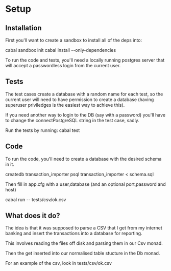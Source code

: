 Setup
=====

Installation
------------

First you'll want to create a sandbox to install all of the deps into:

cabal sandbox init
cabal install --only-dependencies

To run the code and tests, you'll need a locally running postgres
server that will accept a passwordless login from the current user.

Tests
-----
The test cases create a database with a random name for each test,
so the current user will need to have permission to create a database
(having superuser priviledges is the easiest way to achieve this).

If you need another way to login to the DB (say with a password) you'll
have to change the connectPostgreSQL string in the test case, sadly.

Run the tests by running:
cabal test

Code
----
To run the code, you'll need to create a database with the desired
schema in it.

createdb transaction_importer
psql transaction_importer < schema.sql

Then fill in app.cfg with a user,database (and an optional port,password and host)

cabal run -- tests/csv/ok.csv

What does it do?
----------------
The idea is that it was supposed to parse a CSV that I get from my internet
banking and insert the transactions into a database for reporting.

This involves reading the files off disk and parsing them in our Csv monad.

Then the get inserted into our normalised table stucture in the Db monad.

For an example of the csv, look in tests/csv/ok.csv
